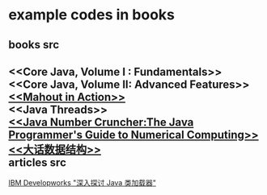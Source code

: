 example codes in books
=====

>
 books src
 ---
 <\<Core Java, Volume I : Fundamentals>>  
 <\<Core Java, Volume II: Advanced Features>>  
 [<\<Mahout in Action>>](https://github.com/tdunning/MiA)  
 <\<Java Threads>>  
[<\<Java Number Cruncher:The Java Programmer's Guide to Numerical Computing>>](http://www.apropos-logic.com/nc/download.html)  
[<\<大话数据结构>>](http://www.cnblogs.com/cj723/archive/2011/02/06/1949498.html)  
articles src
---
[IBM Developworks "深入探讨 Java 类加载器"](http://www.ibm.com/developerworks/cn/java/j-lo-classloader/index.html#download)
